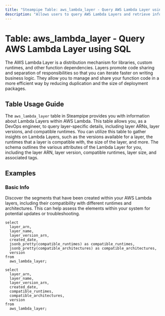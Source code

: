 ```yaml
---
title: "Steampipe Table: aws_lambda_layer - Query AWS Lambda Layer using SQL"
description: "Allows users to query AWS Lambda Layers and retrieve information including layer ARNs, layer versions, compatible runtimes, and more."
---
```


# Table: aws_lambda_layer - Query AWS Lambda Layer using SQL

The AWS Lambda Layer is a distribution mechanism for libraries, custom runtimes, and other function dependencies. Layers promote code sharing and separation of responsibilities so that you can iterate faster on writing business logic. They allow you to manage and share your function code in a more efficient way by reducing duplication and the size of deployment packages.

## Table Usage Guide

The `aws_lambda_layer` table in Steampipe provides you with information about Lambda Layers within AWS Lambda. This table allows you, as a DevOps engineer, to query layer-specific details, including layer ARNs, layer versions, and compatible runtimes. You can utilize this table to gather insights on Lambda Layers, such as the versions available for a layer, the runtimes that a layer is compatible with, the size of the layer, and more. The schema outlines the various attributes of the Lambda Layer for you, including the layer ARN, layer version, compatible runtimes, layer size, and associated tags.

## Examples

### Basic Info
Discover the segments that have been created within your AWS Lambda layers, including their compatibility with different runtimes and architectures. This can help assess the elements within your system for potential updates or troubleshooting.

```sql+postgres
select
  layer_arn,
  layer_name,
  layer_version_arn,
  created_date,
  jsonb_pretty(compatible_runtimes) as compatible_runtimes,
  jsonb_pretty(compatible_architectures) as compatible_architectures,
  version
from
  aws_lambda_layer;
```

```sql+sqlite
select
  layer_arn,
  layer_name,
  layer_version_arn,
  created_date,
  compatible_runtimes,
  compatible_architectures,
  version
from
  aws_lambda_layer;
```